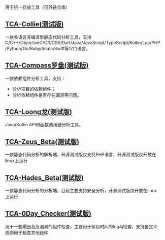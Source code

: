 用于统一存放工具（可外链仓库）

## [TCA-Collie(测试版)](https://github.com/TCATools/collie)
一款多语言非编译型静态代码分析工具，支持C/C++/ObjectiveC/C#/CSS/Dart/Java/JavaScript/TypeScript/Kotlin/Lua/PHP/Python/Go/Ruby/Scala/Swift等17门语言。

## [TCA-Compass罗盘(测试版)](https://github.com/TCATools/compass)
一款依赖组件分析工具，支持：
- 分析项目的依赖组件；
- 分析依赖组件是否存在漏洞等问题。

## [TCA-Loong龙(测试版)](https://github.com/TCATools/loong)
Java/Kotlin API和函数调用链分析工具。

## [TCA-Zeus_Beta(测试版)](https://github.com/TCATools/Zeus_Beta)
一款静态代码分析的解析端，开源测试版仅支持PHP语言，开源测试版仅开放在linux上运行

## [TCA-Hades_Beta(测试版)](https://github.com/TCATools/Hades_Beta)
一款静态代码分析的分析端，目前主要支持安全分析，开源测试版仅开放在linux上运行

## [TCA-0Day_Checker(测试版)](https://github.com/TCATools/codedog_0Day_checker)
用于一些爆出高危漏洞的组件检查，主要用于前段时间的log4j检查，支持自定义规则用于检查其他组件